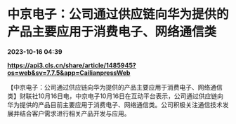 # 中京电子：公司通过供应链向华为提供的产品主要应用于消费电子、网络通信类

**2023-10-16 04:39**

**https://api3.cls.cn/share/article/1485945?os=web&sv=7.7.5&app=CailianpressWeb**

【中京电子：公司通过供应链向华为提供的产品主要应用于消费电子、网络通信类】财联社10月16日电，中京电子10月16日在互动平台表示，公司通过供应链向华为提供的产品目前主要应用于消费电子、网络通信类。公司积极关注通信技术发展并结合客户需求进行相关产品开发与应用。